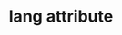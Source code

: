 ---
title: "lang attribute"
description: "The `lang` attribute lets you declare the language of the content of an HTML element."
category: html
last_test_date: "2020-10-25"
test_url: "/tests/html-lang.html"
test_results_url: "https://app.emailonacid.com/app/acidtest/Cw4skDHvaihUbRGS21mmXSnyxfjIQQNAMGfRwXlpf6zR7/list"
stats: {
    apple-mail: {
        macos: {
            "12.4":"y"
        },
        ios: {
            "14.0":"y"
        }
    },
    gmail: {
        desktop-webmail: {
            "2020-10":"y"
        },
        ios: {
            "2020-10":"y"
        },
        android: {
            "2020-10":"y"
        },
        mobile-webmail: {
            "2020-10":"y"
        }
    },
    orange: {
        desktop-webmail: {
            "2020-10":"y",
            "2021-03":"n"
        },
        ios: {
            "2020-10":"y"
        },
        android: {
            "2020-10":"y"
        }
    },
    outlook: {
        windows: {
            "2003":"u",
            "2007":"u",
            "2010":"u",
            "2013":"u",
            "2016":"u",
            "2019":"y"
        },
        windows-mail: {
            "2020-10":"y"
        },
        macos: {
            "2011":"y",
            "2016":"y"
        },
        outlook-com: {
            "2020-10":"y"
        },
        ios: {
            "2020-10":"y"
        },
        android: {
            "2020-10":"y"
        }
    },
    samsung-email: {
        android: {
            "6.0":"y"
        }
    },
    sfr: {
        desktop-webmail: {
            "2020-10":"y"
        },
        ios: {
            "2020-10":"y"
        },
        android: {
            "2020-10":"n",
            "2021-10":"y"
        }
    },
    thunderbird: {
        macos: {
            "78.4":"y"
        }
    },
    aol: {
        desktop-webmail: {
            "2020-10":"a #1"
        },
        ios: {
            "2020-10":"y"
        },
        android: {
            "2020-10":"y"
        }
    },
    yahoo: {
        desktop-webmail: {
            "2020-10":"a #1"
        },
        ios: {
            "2020-10":"a #1"
        },
        android: {
            "2020-10":"a #1"
        }
    },
    protonmail: {
        desktop-webmail: {
            "2020-10":"y"
        },
        ios: {
            "2020-10":"y"
        },
        android: {
            "2020-10":"y"
        }
    },
    hey: {
        desktop-webmail: {
            "2020-10":"n"
        }
    },
    mail-ru: {
        desktop-webmail: {
            "2020-10":"y"
        }
    },
    fastmail: {
        desktop-webmail: {
            "2021-07": "y"
        }
    },
    laposte: {
        desktop-webmail: {
            "2021-08": "y"
        }
    },
    gmx: {
      desktop-webmail: {
          "2022-06": "n"
      },
      ios: {
          "2022-06":"y"
      },
      android: {
          "2022-06":"n"
      }
	},
	web-de: {
		desktop-webmail: {
			"2022-06": "n"
		},
		ios: {
			"2022-06":"y"
		},
		android: {
			"2022-06":"n"
		}
	},
	ionos-1and1: {
		desktop-webmail: {
			"2022-06": "n"
		},
		android: {
			"2022-06":"n"
		}
	}
}
notes_by_num: {
    "1": "Not supported on `<td>` elements."
}
links: {
    "Can I use: lang attribute":"https://caniuse.com/mdn-html_global_attributes_lang",
    "MDN: lang attribute":"https://developer.mozilla.org/en-US/docs/Web/HTML/Global_attributes/lang"
}
---